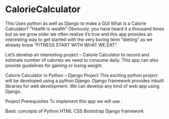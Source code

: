 # CalorieCalculator
This Uses python as well as Django to make a GUI
What is a Calorie Calculator?
”Health is wealth” Obviously, you have heard it a thousand times but as we grow older we often realize it’s true and this app provides an interesting way to get started with the very boring term “dieting” as we already know “FITNESS START WITH WHAT WE EAT”.

Let’s develop an interesting project – Calorie Calculator to record and estimate number of calories we need to consume daily. This app can also provide guidelines for gaining or losing weight.

Calorie Calculator in Python – Django Project
This exciting python project will be developed using a python Django. Django framework provides inbuilt libraries for web development. We can develop any kind of web app using Django.

Project Prerequisites
To implement this app we will use :

Basic concepts of Python
HTML
CSS
Bootstrap
Django framework

